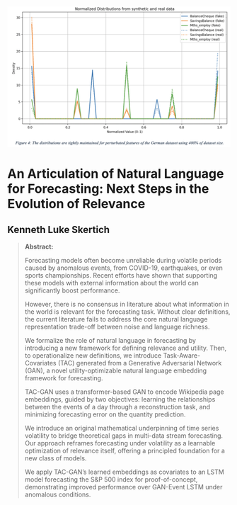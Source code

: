 ![Maintenance Distribution](assets/Dist_Maintinance.png)

# An Articulation of Natural Language for Forecasting: Next Steps in the Evolution of Relevance

## Kenneth Luke Skertich

> **Abstract:**
>
> Forecasting models often become unreliable during volatile periods caused by anomalous events, from COVID-19, earthquakes, or even sports championships. Recent efforts have shown that supporting these models with external information about the world can significantly boost performance.
>
> However, there is no consensus in literature about what information in the world is relevant for the forecasting task. Without clear definitions, the current literature fails to address the core natural language representation trade-off between noise and language richness.
>
> We formalize the role of natural language in forecasting by introducing a new framework for defining relevance and utility. Then, to operationalize new definitions, we introduce Task-Aware-Covariates (TAC) generated from a Generative Adversarial Network (GAN), a novel utility-optimizable natural language embedding framework for forecasting.
>
> TAC-GAN uses a transformer-based GAN to encode Wikipedia page embeddings, guided by two objectives: learning the relationships between the events of a day through a reconstruction task, and minimizing forecasting error on the quantity prediction.
>
> We introduce an original mathematical underpinning of time series volatility to bridge theoretical gaps in multi-data stream forecasting. Our approach reframes forecasting under volatility as a learnable optimization of relevance itself, offering a principled foundation for a new class of models.
>
> We apply TAC-GAN’s learned embeddings as covariates to an LSTM model forecasting the S&P 500 index for proof-of-concept, demonstrating improved performance over GAN-Event LSTM under anomalous conditions.
